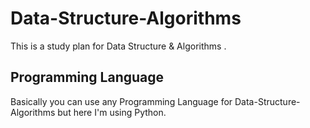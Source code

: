 # Data-Structure-Algorithms
This is a study plan for Data Structure &amp; Algorithms .

## Programming Language 
Basically you can use any Programming Language  for Data-Structure-Algorithms but here I'm using Python.
